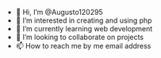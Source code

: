 - 👋 Hi, I’m @Augusto120295
- 👀 I’m interested in creating and using php
- 🌱 I’m currently learning web development
- 💞️ I’m looking to collaborate on projects
- 📫 How to reach me by me email address

<!---
Augusto120295/Augusto120295 is a ✨ special ✨ repository because its `README.md` (this file) appears on your GitHub profile.
You can click the Preview link to take a look at your changes.
--->
